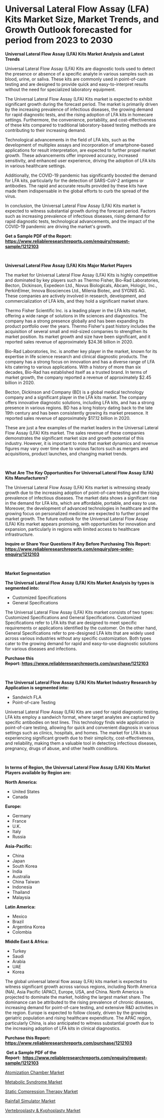 <p><h1>Universal Lateral Flow Assay (LFA) Kits Market Size, Market Trends, and Growth Outlook forecasted for period from 2023 to 2030</h1></p><p><strong>Universal Lateral Flow Assay (LFA) Kits Market Analysis and Latest Trends</strong></p>
<p><p>Universal Lateral Flow Assay (LFA) Kits are diagnostic tools used to detect the presence or absence of a specific analyte in various samples such as blood, urine, or saliva. These kits are commonly used in point-of-care testing and are designed to provide quick and easy-to-interpret results without the need for specialized laboratory equipment.</p><p>The Universal Lateral Flow Assay (LFA) Kits market is expected to exhibit significant growth during the forecast period. The market is primarily driven by the increasing prevalence of infectious diseases, the growing demand for rapid diagnostic tests, and the rising adoption of LFA kits in homecare settings. Furthermore, the convenience, portability, and cost-effectiveness of these kits compared to traditional laboratory-based testing methods are contributing to their increasing demand.</p><p>Technological advancements in the field of LFA kits, such as the development of multiplex assays and incorporation of smartphone-based applications for result interpretation, are expected to further propel market growth. These advancements offer improved accuracy, increased sensitivity, and enhanced user experience, driving the adoption of LFA kits in various healthcare settings.</p><p>Additionally, the COVID-19 pandemic has significantly boosted the demand for LFA kits, particularly for the detection of SARS-CoV-2 antigens or antibodies. The rapid and accurate results provided by these kits have made them indispensable in the global efforts to curb the spread of the virus.</p><p>In conclusion, the Universal Lateral Flow Assay (LFA) Kits market is expected to witness substantial growth during the forecast period. Factors such as increasing prevalence of infectious diseases, rising demand for rapid diagnostic tests, technological advancements, and the impact of the COVID-19 pandemic are driving the market's growth.</p></p>
<p><strong>Get a Sample PDF of the Report:&nbsp; <a href="https://www.reliableresearchreports.com/enquiry/request-sample/1212103">https://www.reliableresearchreports.com/enquiry/request-sample/1212103</a></strong></p>
<p>&nbsp;</p>
<p><strong>Universal Lateral Flow Assay (LFA) Kits Major Market Players</strong></p>
<p><p>The market for Universal Lateral Flow Assay (LFA) Kits is highly competitive and dominated by key players such as Thermo Fisher, Bio-Rad Laboratories, Becton, Dickinson, Expedeon Ltd., Novus Biologicals, Abcam, Hologic, Inc., PerkinElmer, Innova Biosciences Ltd., Milenia Biotec, and SYGNIS AG. These companies are actively involved in research, development, and commercialization of LFA kits, and they hold a significant market share.</p><p>Thermo Fisher Scientific Inc. is a leading player in the LFA kits market, offering a wide range of solutions in life sciences and diagnostics. The company has a strong presence globally and has been expanding its product portfolio over the years. Thermo Fisher's past history includes the acquisition of several small and mid-sized companies to strengthen its market position. Its market growth and size have been significant, and it reported sales revenue of approximately $24.36 billion in 2020.</p><p>Bio-Rad Laboratories, Inc. is another key player in the market, known for its expertise in life science research and clinical diagnostic products. The company has a strong focus on innovation and has a diverse range of LFA kits catering to various applications. With a history of more than six decades, Bio-Rad has established itself as a trusted brand. In terms of market growth, the company reported a revenue of approximately $2.45 billion in 2020.</p><p>Becton, Dickinson and Company (BD) is a global medical technology company and a significant player in the LFA kits market. The company offers innovative diagnostic solutions, including LFA kits, and has a strong presence in various regions. BD has a long history dating back to the late 19th century and has been consistently growing its market presence. It reported sales revenue of approximately $17.12 billion in 2020.</p><p>These are just a few examples of the market leaders in the Universal Lateral Flow Assay (LFA) Kits market. The sales revenue of these companies demonstrates the significant market size and growth potential of this industry. However, it is important to note that market dynamics and revenue figures may vary over time due to various factors such as mergers and acquisitions, product launches, and changing market trends.</p></p>
<p>&nbsp;</p>
<p><strong>What Are The Key Opportunities For Universal Lateral Flow Assay (LFA) Kits Manufacturers?</strong></p>
<p><p>The Universal Lateral Flow Assay (LFA) Kits market is witnessing steady growth due to the increasing adoption of point-of-care testing and the rising prevalence of infectious diseases. The market data shows a significant rise in the demand for LFA kits, which are affordable, portable, and easy to use. Moreover, the development of advanced technologies in healthcare and the growing focus on personalized medicine are expected to further propel market growth. The future outlook for the Universal Lateral Flow Assay (LFA) Kits market appears promising, with opportunities for innovation and expansion, particularly in regions with limited access to healthcare infrastructure.</p></p>
<p><strong>Inquire or Share Your Questions If Any Before Purchasing This Report: <a href="https://www.reliableresearchreports.com/enquiry/pre-order-enquiry/1212103">https://www.reliableresearchreports.com/enquiry/pre-order-enquiry/1212103</a></strong></p>
<p>&nbsp;</p>
<p><strong>Market Segmentation</strong></p>
<p><strong>The Universal Lateral Flow Assay (LFA) Kits Market Analysis by types is segmented into:</strong></p>
<p><ul><li>Customized Specifications</li><li>General Specifications</li></ul></p>
<p><p>The Universal Lateral Flow Assay (LFA) Kits market consists of two types: Customized Specifications and General Specifications. Customized Specifications refer to LFA kits that are designed to meet specific requirements or applications identified by the customer. On the other hand, General Specifications refer to pre-designed LFA kits that are widely used across various industries without any specific customization. Both types cater to the growing demand for rapid and easy-to-use diagnostic solutions for various diseases and infections.</p></p>
<p><strong>Purchase this Report:&nbsp;<a href="https://www.reliableresearchreports.com/purchase/1212103">https://www.reliableresearchreports.com/purchase/1212103</a></strong></p>
<p>&nbsp;</p>
<p><strong>The Universal Lateral Flow Assay (LFA) Kits Market Industry Research by Application is segmented into:</strong></p>
<p><ul><li>Sandwich FLA</li><li>Point-of-care Testing</li></ul></p>
<p><p>Universal Lateral Flow Assay (LFA) Kits are used for rapid diagnostic testing. LFA kits employ a sandwich format, where target analytes are captured by specific antibodies on test lines. This technology finds wide application in point-of-care testing, allowing for quick and convenient diagnosis in various settings such as clinics, hospitals, and homes. The market for LFA kits is experiencing significant growth due to their simplicity, cost-effectiveness, and reliability, making them a valuable tool in detecting infectious diseases, pregnancy, drugs of abuse, and other health conditions.</p></p>
<p>&nbsp;</p>
<p><strong>In terms of Region, the Universal Lateral Flow Assay (LFA) Kits Market Players available by Region are:</strong></p>
<p>
    <p> <strong> North America: </strong>
        <ul>
            <li>United States</li>
            <li>Canada</li>
        </ul>
        </p> 
    <p> <strong> Europe: </strong>
        <ul>
            <li>Germany</li>
            <li>France</li>
            <li>U.K.</li>
            <li>Italy</li>
            <li>Russia</li>
        </ul>
        </p> 
    <p> <strong> Asia-Pacific: </strong>
        <ul>
            <li>China</li>
            <li>Japan</li>
            <li>South Korea</li>
            <li>India</li>
            <li>Australia</li>
            <li>China Taiwan</li>
            <li>Indonesia</li>
            <li>Thailand</li>
            <li>Malaysia</li>
        </ul>
        </p> 
    <p> <strong> Latin America: </strong>
        <ul>
            <li>Mexico</li>
            <li>Brazil</li>
            <li>Argentina Korea</li>
            <li>Colombia</li>
        </ul>
        </p> 
    <p> <strong> Middle East & Africa: </strong>
        <ul>
            <li>Turkey</li>
            <li>Saudi</li>
            <li>Arabia</li>
            <li>UAE</li>
            <li>Korea</li>
        </ul>
    </p>
    </p>
<p><p>The global universal lateral flow assay (LFA) kits market is expected to witness significant growth across various regions, including North America (NA), Asia Pacific (APAC), Europe, USA, and China. North America is projected to dominate the market, holding the largest market share. The dominance can be attributed to the rising prevalence of chronic diseases, increasing demand for point-of-care testing, and extensive R&D activities in the region. Europe is expected to follow closely, driven by the growing geriatric population and rising healthcare expenditure. The APAC region, particularly China, is also anticipated to witness substantial growth due to the increasing adoption of LFA kits in clinical diagnostics.</p></p>
<p><strong>Purchase this Report: <a href="https://www.reliableresearchreports.com/purchase/1212103">https://www.reliableresearchreports.com/purchase/1212103</a></strong></p>
<p>&nbsp;<strong>Get a Sample PDF of the Report:&nbsp;&nbsp;<a href="https://www.reliableresearchreports.com/enquiry/request-sample/1212103">https://www.reliableresearchreports.com/enquiry/request-sample/1212103</a></strong></p>
<p><strong></strong></p>
<p><p><a href="https://medium.com/@twiladurgan/atomization-chamber-market-size-growth-forecast-2023-2030-bd506c3040b0">Atomization Chamber Market</a></p><p><a href="https://www.linkedin.com/pulse/decoding-metabolic-syndrome-market-deep-dive-latest-trends-segmentation-uaylc/">Metabolic Syndrome Market</a></p><p><a href="https://www.linkedin.com/pulse/static-compression-therapy-market-research-report-provides-thorough-uzt0c/">Static Compression Therapy Market</a></p><p><a href="https://medium.com/@klebogdani/rainfall-simulator-market-size-growth-forecast-2023-2030-122a61000874">Rainfall Simulator Market</a></p><p><a href="https://www.linkedin.com/pulse/vertebroplasty-amp-kyphoplasty-market-research-report-unlocks-1exmc/">Vertebroplasty & Kyphoplasty Market</a></p></p>